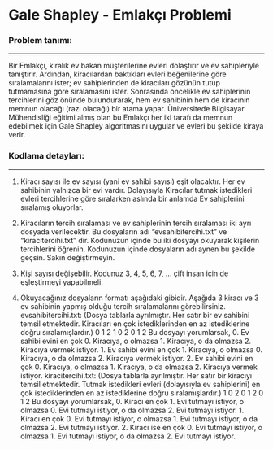 # Gale Shapley - Emlakçı Problemi

### Problem tanımı:
-------------
Bir Emlakçı, kiralık ev bakan müşterilerine evleri dolaştırır ve ev sahipleriyle tanıştırır. Ardından, kiracılardan baktıkları evleri beğenilerine göre sıralamalarını ister; ev sahiplerinden de kiracıları gözünün tutup tutmamasına göre sıralamasını ister. Sonrasında öncelikle ev sahiplerinin tercihlerini göz önünde bulundurarak, hem ev sahibinin hem de kiracının memnun olacağı (razı olacağı) bir atama yapar. Üniversitede Bilgisayar Mühendisliği eğitimi almış olan bu Emlakçı her iki tarafı da memnun edebilmek için Gale Shapley algoritmasını uygular ve evleri bu şekilde kiraya verir.

### Kodlama detayları:
-------------
1. Kiracı sayısı ile ev sayısı (yani ev sahibi sayısı) eşit olacaktır. Her ev sahibinin yalnızca bir evi vardır. Dolayısıyla Kiracılar tutmak istedikleri evleri tercihlerine göre sıralarken aslında bir anlamda Ev sahiplerini sıralamış oluyorlar.

2. Kiracıların tercih sıralaması ve ev sahiplerinin tercih sıralaması iki ayrı dosyada verilecektir. Bu dosyaların adı “evsahibitercihi.txt” ve “kiracitercihi.txt” dir. Kodunuzun içinde bu iki dosyayı okuyarak kişilerin tercihlerini öğrenin. Kodunuzun içinde dosyaların adı aynen bu şekilde geçsin. Sakın değiştirmeyin.

3. Kişi sayısı değişebilir. Kodunuz 3, 4, 5, 6, 7, ... çift insan için de eşleştirmeyi yapabilmeli.

4. Okuyacağınız dosyaların formatı aşağıdaki gibidir. Aşağıda 3 kiracı ve 3 ev sahibinin yapmış olduğu tercih sıralamalarını görebilirsiniz.
evsahibitercihi.txt: (Dosya tablarla ayrılmıştır. Her satır bir ev sahibini temsil etmektedir. Kiracıları en çok istediklerinden en az istediklerine doğru sıralamışlardır.)
0 1 2
1 0 2
0 1 2
Bu dosyayı yorumlarsak, 0. Ev sahibi evini en çok 0. Kiracıya, o olmazsa 1. Kiracıya, o da olmazsa 2. Kiracıya vermek istiyor. 1. Ev sahibi evini en çok 1. Kiracıya, o olmazsa 0. Kiracıya, o da olmazsa 2. Kiracıya vermek istiyor. 2. Ev sahibi evini en çok 0. Kiracıya, o olmazsa 1. Kiracıya, o da olmazsa 2. Kiracıya vermek istiyor.
kiracitercihi.txt: (Dosya tablarla ayrılmıştır. Her satır bir kiracıyı temsil etmektedir. Tutmak istedikleri evleri (dolayısıyla ev sahiplerini) en çok istediklerinden en az istediklerine doğru sıralamışlardır.)
1 0 2
0 1 2
0 1 2
Bu dosyayı yorumlarsak, 0. Kiracı en çok 1. Evi tutmayı istiyor, o olmazsa 0. Evi tutmayı istiyor, o da olmazsa 2. Evi tutmayı istiyor. 1. Kiracı en çok 0. Evi tutmayı istiyor, o olmazsa 1. Evi tutmayı istiyor, o da olmazsa 2. Evi tutmayı istiyor. 2. Kiracı ise en çok 0. Evi tutmayı istiyor, o olmazsa 1. Evi tutmayı istiyor, o da olmazsa 2. Evi tutmayı istiyor.

